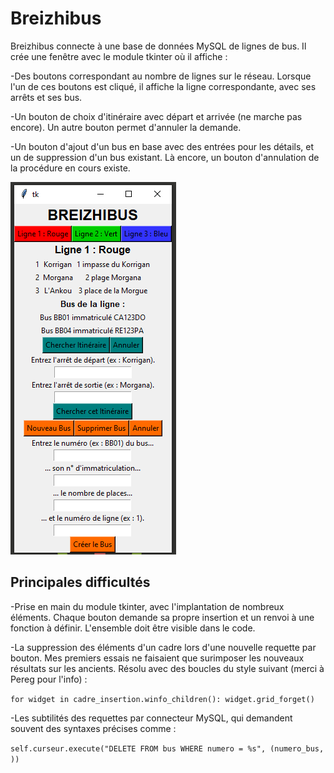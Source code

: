 # Breizhibus

Breizhibus connecte à une base de données MySQL de lignes de bus. Il crée une fenêtre avec le module tkinter où il affiche :

-Des boutons correspondant au nombre de lignes sur le réseau. Lorsque l'un de ces boutons est cliqué, il affiche la ligne correspondante, avec ses arrêts et ses bus.

-Un bouton de choix d'itinéraire avec départ et arrivée (ne marche pas encore). Un autre bouton permet d'annuler la demande.

-Un bouton d'ajout d'un bus en base avec des entrées pour les détails, et un de suppression d'un bus existant. Là encore, un bouton d'annulation de la procédure en cours existe.

![screenshot](breizhibus_screenshot.png)

## Principales difficultés

-Prise en main du module tkinter, avec l'implantation de nombreux éléments. Chaque bouton demande sa propre insertion et un renvoi à une fonction à définir. L'ensemble doit être visible dans le code.

-La suppression des éléments d'un cadre lors d'une nouvelle requette par bouton. Mes premiers essais ne faisaient que surimposer les nouveaux résultats sur les ancients. Résolu avec des boucles du style suivant (merci à Pereg pour l'info) :

  ``for widget in cadre_insertion.winfo_children():
    widget.grid_forget()``

-Les subtilités des requettes par connecteur MySQL, qui demandent souvent des syntaxes précises comme :

  ``self.curseur.execute("DELETE FROM bus WHERE numero = %s", (numero_bus, ))``
